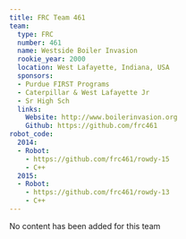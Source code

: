 ```yaml
---
title: FRC Team 461
team:
  type: FRC
  number: 461
  name: Westside Boiler Invasion
  rookie_year: 2000
  location: West Lafayette, Indiana, USA
  sponsors:
  - Purdue FIRST Programs
  - Caterpillar & West Lafayette Jr
  - Sr High Sch
  links:
    Website: http://www.boilerinvasion.org
    Github: https://github.com/frc461
robot_code:
  2014:
  - Robot:
    - https://github.com/frc461/rowdy-15
    - C++
  2015:
  - Robot:
    - https://github.com/frc461/rowdy-13
    - C++
---
```


No content has been added for this team